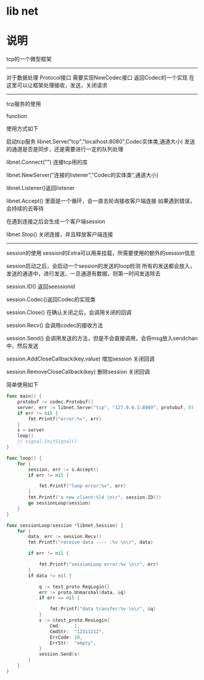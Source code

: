 # lib net

说明
=====

tcp的一个微型框架

-----

对于数据处理
Protocol接口
需要实现NewCodec接口
返回Codec的一个实现
在这里可以让框架处理接收，发送，关闭请求

-----

tcp服务的使用

function

使用方式如下

启动tcp服务
libnet.Serve("tcp","localhost:8080",Codec实体类,通道大小)
发送的通道是否是同步，还是需要进行一定的队列处理

libnet.Connect("")
连接tcp用的库

libnet.NewServer("连接的listener","Codec的实体类",通道大小)

libnet.Listener()返回listener

libnet.Accept()
里面是一个循环，会一直去轮询接收客户端连接
如果遇到错误，会持续的去等待

在遇到连接之后会生成一个客户端session

libnet.Stop()
关闭连接，并且释放客户端连接


----------

session的使用
session的Extra可以用来挂载，所需要使用的额外的session信息

session启动之后，会启动一个session的发送的loop检测
所有的发送都会放入，发送的通道中，进行发送，一旦通道有数据，则第一时间发送除去


session.ID() 返回seessionid

session.Codec()返回Codec的实现类

session.Close() 在确认关闭之后，会调用关闭的回调

session.Recv() 会调用codec的接收方法

session.Send() 会调用发送的方法，但是不会直接调用，会将msg放入sendchan中，然后发送

session.AddCloseCallback(key,value) 增加session 关闭回调

session.RemoveCloseCallback(key) 删除session 关闭回调

简单使用如下

``` go
func main() {
	protobuf := codec.Protobuf()
	server, err := libnet.Serve("tcp", "127.0.0.1:8989", protobuf, 0)
	if err != nil {
		fmt.Printf("error:%v", err)
	}
	s = server
	loop()
	// signal.InitSignal()
}

func loop() {
	for {
		session, err := s.Accept()
		if err != nil {

			fmt.Printf("loop error:%v", err)
		}
		fmt.Printf("a new client:%ld \n\r", session.ID())
		go sessionLoop(session)
	}
}

func sessionLoop(session *libnet.Session) {
	for {
		data, err := session.Recv()
		fmt.Printf("receive data ---- :%v \n\r", data)

		if err != nil {

			fmt.Printf("sessionLoop error:%v \n\r", err)
		}
		if data != nil {

			q := test_proto.ReqLogin{}
			err := proto.Unmarshal(data, &q)
			if err == nil {

				fmt.Printf("data transfer:%v \n\r", &q)
			}
			s := &test_proto.ResLogin{
				Cmd:     1,
				CmdStr:  "12311212",
				ErrCode: 10,
				ErrStr:  "empty",
			}
			session.Send(s)
		}
	}
}
```